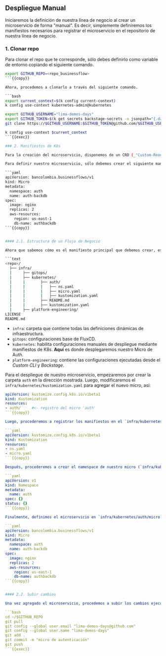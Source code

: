 ## Despliegue Manual

Iniciaremos la definición de nuestra línea de negocio al crear un microservicio de forma "manual". Es decir, simplemente definiremos los manifiestos necesarios para registrar el microservicio en el repositorio de nuestra línea de negocio.

### 1. Clonar repo

Para clonar el repo que te corresponde, sólo debes definirlo como variable de entorno copiando el siguiente comando.

```bash
export GITHUB_REPO=<repo_businessflow>
```{{copy}}

Ahora, procedemos a clonarlo a través del siguiente comando.

```bash
export current_context=$(k config current-context)
k config use-context kubernetes-admin@kubernetes

export GITHUB_USERNAME="lima-demos-days"
export GITHUB_TOKEN=$(k get secrets backstage-secrets -o jsonpath="{.data.GITHUB_TOKEN}" | base64 -d) 
git clone https://$GITHUB_USERNAME:$GITHUB_TOKEN@github.com/$GITHUB_USERNAME/$GITHUB_REPO

k config use-context $current_context
```{{exec}}

### 2. Manifiestos de K8s

Para la creación del microservicio, disponemos de un CRD (_"Custom-Reource Definition"_) de K8s habilitado con Crossplane. Este CRD creará un `deployment`, un `service` y una AWS RDS con PostgreSQL por nostros. Toda esta lógica está abstraida a través de objetos tipo `Micro`.

Para definir nuestro microservicio, sólo debemos crear el siguiente manifiesto de K8s.

```yaml
apiVersion: bancolombia.businessflows/v1
kind: Micro
metadata:
  namespace: auth
  name: auth-backdb
spec:
  image: nginx
  replicas: 2
  aws-resources:
    region: us-east-1
    db-name: authbackdb
```{{copy}}


#### 2.1. Estructura de un Flujo de Negocio

Ahora que sabemos cómo es el manifiesto principal que debemos crear, es importante conocer también la estructura base de un flujo de negocio (_businessflow_). 

```text
<repo>/
  ├── infra/
  |     ├── gitops/
  |     ├── kubernetes/
  |     |       ├── auth/
  |     |       |   ├── ns.yaml
  |     |       |   ├── micro.yaml
  |     |       |   ├── kustomization.yaml
  |     |       ├── README.md
  |     |       ├── kustomization.yaml       
  |     ├── platform-engineering/
LICENSE
README.md
```

* `infra`: carpeta que contiene todas las definiciones dinámicas de infraestructura. 
* `gitops`: configuraciones base de FluxCD.
* `kubernetes`: habilita configuraciones manuales de despliegue mediante manifiestos de K8s. __Aquí__ es donde desplegaremos nuestro Micro de Auth.
* `platform-engineering`: contiene las configuraciones ejecutadas desde el _Custom CLI_ y _Backstage_.

Para el despliegue de nuestro microservicio, empezaremos por crear la carpeta `auth` en la dirección mostrada. Luego, modificaremos el `infra/kubernetes/kustomization.yaml` para agregar el nuevo micro, así:

```yaml
apiVersion: kustomize.config.k8s.io/v1beta1
kind: Kustomization
resources:
- auth/     #<- registro del micro 'auth'
```{{copy}}

Luego, procederemos a registrar los manifiestos en el `infra/kubernetes/auth/kustomization.yaml` de la siguiente forma:

```yaml
apiVersion: kustomize.config.k8s.io/v1beta1
kind: Kustomization
resources:
- ns.yaml
- micro.yaml
```{{copy}}

Después, procederemos a crear el namespace de nuestro micro (`infra/kubernetes/auth/ns.yaml`):

```yaml
apiVersion: v1
kind: Namespace
metadata:
  name: auth
spec: {}
status: {}
```{{copy}}

Finalmente, definimos el microservicio en `infra/kubernetes/auth/micro.yaml`:

```yaml
apiVersion: bancolombia.businessflows/v1
kind: Micro
metadata:
  namespace: auth
  name: auth-backdb
spec:
  image: nginx
  replicas: 2
  aws-resources:
    region: us-east-1
    db-name: authbackdb
```{{copy}}


#### 2.2. Subir cambios

Una vez agregado el microservicio, procedemos a subir los cambios ejecutando el siguiente comando:

```bash
cd ~/$GITHUB_REPO
git pull
git config --global user.email "lima-demos-days@github.com"
git config --global user.name "lima-demos-days"
git add .
git commit -m "micro de autenticación"
git push
```{{exec}}